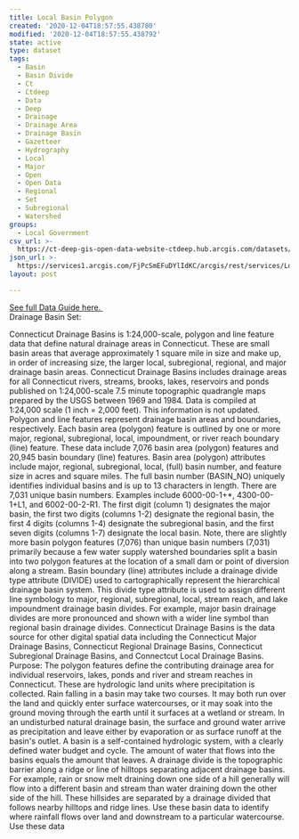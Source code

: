 ```yaml
---
title: Local Basin Polygon
created: '2020-12-04T18:57:55.438780'
modified: '2020-12-04T18:57:55.438792'
state: active
type: dataset
tags:
  - Basin
  - Basin Divide
  - Ct
  - Ctdeep
  - Data
  - Deep
  - Drainage
  - Drainage Area
  - Drainage Basin
  - Gazetteer
  - Hydrography
  - Local
  - Major
  - Open
  - Open Data
  - Regional
  - Set
  - Subregional
  - Watershed
groups:
  - Local Government
csv_url: >-
  https://ct-deep-gis-open-data-website-ctdeep.hub.arcgis.com/datasets/8375929a507d40a991328e84770c55b0_1.csv?outSR=%7B%22latestWkid%22%3A2234%2C%22wkid%22%3A102656%7D
json_url: >-
  https://services1.arcgis.com/FjPcSmEFuDYlIdKC/arcgis/rest/services/Local_Drainage_Basin_Set/FeatureServer/1
layout: post

---
```

<div><a href='https://cteco.uconn.edu/guides/Local_Basin.htm' rel='nofollow ugc' target='_blank'>See full Data Guide here. </a><br /></div>Drainage Basin Set:

Connecticut Drainage Basins is 1:24,000-scale, polygon and line feature data that define natural drainage areas in Connecticut. These are small basin areas that average approximately 1 square mile in size and make up, in order of increasing size, the larger local, subregional, regional, and major drainage basin areas. Connecticut Drainage Basins includes drainage areas for all Connecticut rivers, streams, brooks, lakes, reservoirs and ponds published on 1:24,000-scale 7.5 minute topographic quadrangle maps prepared by the USGS between 1969 and 1984. Data is compiled at 1:24,000 scale (1 inch = 2,000 feet). This information is not updated.
Polygon and line features represent drainage basin areas and boundaries, respectively. Each basin area (polygon) feature is outlined by one or more major, regional, subregional, local, impoundment, or river reach boundary (line) feature. These data include 7,076 basin area (polygon) features and 20,945 basin boundary (line) features.
Basin area (polygon) attributes include major, regional, subregional, local, (full) basin number, and feature size in acres and square miles. The full basin number (BASIN_NO) uniquely identifies individual basins and is up to 13 characters in length. There are 7,031 unique basin numbers. Examples include 6000-00-1+*, 4300-00-1+L1, and 6002-00-2-R1. The first digit (column 1) designates the major basin, the first two digits (columns 1-2) designate the regional basin, the first 4 digits (columns 1-4) designate the subregional basin, and the first seven digits (columns 1-7) designate the local basin. Note, there are slightly more basin polygon features (7,076) than unique basin numbers (7,031) primarily because a few water supply watershed boundaries split a basin into two polygon features at the location of a small dam or point of diversion along a stream.
Basin boundary (line) attributes include a drainage divide type attribute (DIVIDE) used to cartographically represent the hierarchical drainage basin system. This divide type attribute is used to assign different line symbology to major, regional, subregional, local, stream reach, and lake impoundment drainage basin divides. For example, major basin drainage divides are more pronounced and shown with a wider line symbol than regional basin drainage divides.
Connecticut Drainage Basins is the data source for other digital spatial data including the Connecticut Major Drainage Basins, Connecticut Regional Drainage Basins, Connecticut Subregional Drainage Basins, and Connectcut Local Drainage Basins.
Purpose: The polygon features define the contributing drainage area for individual reservoirs, lakes, ponds and river and stream reaches in Connecticut. These are hydrologic land units where precipitation is collected. Rain falling in a basin may take two courses. It may both run over the land and quickly enter surface watercourses, or it may soak into the ground moving through the earth until it surfaces at a wetland or stream. In an undisturbed natural drainage basin, the surface and ground water arrive as precipitation and leave either by evaporation or as surface runoff at the basin's outlet. A basin is a self-contained hydrologic system, with a clearly defined water budget and cycle. The amount of water that flows into the basins equals the amount that leaves. A drainage divide is the topographic barrier along a ridge or line of hilltops separating adjacent drainage basins. For example, rain or snow melt draining down one side of a hill generally will flow into a different basin and stream than water draining down the other side of the hill. These hillsides are separated by a drainage divided that follows nearby hilltops and ridge lines.
Use these basin data to identify where rainfall flows over land and downstream to a particular watercourse. Use these data
